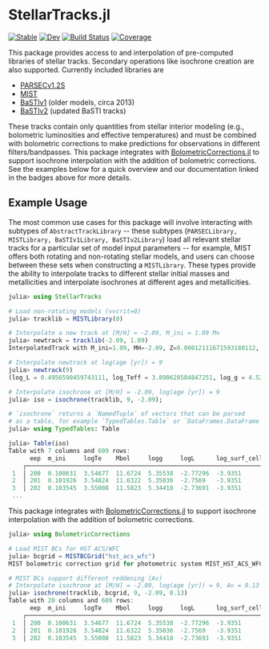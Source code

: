 # StellarTracks.jl

[![Stable](https://img.shields.io/badge/docs-stable-blue.svg)](https://cgarling.github.io/StellarTracks.jl/stable/)
[![Dev](https://img.shields.io/badge/docs-dev-blue.svg)](https://cgarling.github.io/StellarTracks.jl/dev/)
[![Build Status](https://github.com/cgarling/StellarTracks.jl/actions/workflows/CI.yml/badge.svg?branch=main)](https://github.com/cgarling/StellarTracks.jl/actions/workflows/CI.yml?query=branch%3Amain)
[![Coverage](https://codecov.io/gh/cgarling/StellarTracks.jl/branch/main/graph/badge.svg)](https://codecov.io/gh/cgarling/StellarTracks.jl)

This package provides access to and interpolation of pre-computed libraries of stellar tracks. Secondary operations like isochrone creation are also supported. Currently included libraries are

 - [PARSECv1.2S](https://stev.oapd.inaf.it/PARSEC/papers.html)
 - [MIST](https://waps.cfa.harvard.edu/MIST/index.html)
 - [BaSTIv1](http://basti-iac.oa-abruzzo.inaf.it/basti-old/) (older models, circa 2013)
 - [BaSTIv2](http://basti-iac.oa-abruzzo.inaf.it/index.html) (updated BaSTI tracks)

These tracks contain only quantities from stellar interior modeling (e.g., bolometric luminosities and effective temperatures) and must be combined with bolometric corrections to make predictions for observations in different filters/bandpasses. This package integrates with [BolometricCorrections.jl](https://github.com/cgarling/BolometricCorrections.jl) to support isochrone interpolation with the addition of bolometric corrections. See the examples below for a quick overview and our documentation linked in the badges above for more details.

## Example Usage
The most common use cases for this package will involve interacting with subtypes of `AbstractTrackLibrary` -- these subtypes (`PARSECLibrary, MISTLibrary, BaSTIv1Library, BaSTIv2Library`) load all relevant stellar tracks for a particular set of model input parameters -- for example, MIST offers both rotating and non-rotating stellar models, and users can choose between these sets when constructing a `MISTLibrary`. These types provide the ability to interpolate tracks to different stellar initial masses and metallicities and interpolate isochrones at different ages and metallicities.

```julia
julia> using StellarTracks

# Load non-rotating models (vvcrit=0)
julia> tracklib = MISTLibrary(0)

# Interpolate a new track at [M/H] = -2.09, M_ini = 1.09 M⊙
julia> newtrack = tracklib(-2.09, 1.09)
InterpolatedTrack with M_ini=1.09, MH=-2.09, Z=0.00012111671593180112, Y=0.2491818874546179, X=0.7506969958294503.

# Interpolate newtrack at log(age [yr]) = 9
julia> newtrack(9)
(log_L = 0.4956590459743111, log_Teff = 3.898620504847251, log_g = 4.528985420811569, log_surf_cell_z = -4.641158732471512)

# Interpolate isochrone at [M/H] = -2.09, log(age [yr]) = 9
julia> iso = isochrone(tracklib, 9, -2.09);

# `isochrone` returns a `NamedTuple` of vectors that can be parsed
# as a table, for example `TypedTables.Table` or `DataFrames.DataFrame`.
julia> using TypedTables: Table

julia> Table(iso)
Table with 7 columns and 609 rows:
      eep  m_ini     logTe    Mbol     logg     logL      log_surf_cell_z
    ┌────────────────────────────────────────────────────────────────────
 1  │ 200  0.100631  3.54677  11.6724  5.35538  -2.77296  -3.9351
 2  │ 201  0.101926  3.54824  11.6322  5.35036  -2.7569   -3.9351
 3  │ 202  0.103545  3.55008  11.5823  5.34418  -2.73691  -3.9351
 ...
```

This package integrates with [BolometricCorrections.jl](https://github.com/cgarling/BolometricCorrections.jl) to support isochrone interpolation with the addition of bolometric corrections.

```julia
julia> using BolometricCorrections

# Load MIST BCs for HST ACS/WFC
julia> bcgrid = MISTBCGrid("hst_acs_wfc")
MIST bolometric correction grid for photometric system MIST_HST_ACS_WFC

# MIST BCs support different reddening (Av)
# Interpolate isochrone at [M/H] = -2.09, log(age [yr]) = 9, Av = 0.13 mag
julia> isochrone(tracklib, bcgrid, 9, -2.09, 0.13)
Table with 20 columns and 609 rows:
      eep  m_ini     logTe    Mbol     logg     logL      log_surf_cell_z  ACS_WFC_F435W  ACS_WFC_F475W  ACS_WFC_F502N  ACS_WFC_F550M  ⋯
    ┌───────────────────────────────────────────────────────────────────────────────────────────────────────────────────────────────────
 1  │ 200  0.100631  3.54677  11.6724  5.35538  -2.77296  -3.9351          14.7118        14.0111        14.0181        12.7635        ⋯
 2  │ 201  0.101926  3.54824  11.6322  5.35036  -2.7569   -3.9351          14.6536        13.9571        13.9586        12.7166        ⋯
 3  │ 202  0.103545  3.55008  11.5823  5.34418  -2.73691  -3.9351          14.5806        13.8895        13.8844        12.6579        ⋯
```